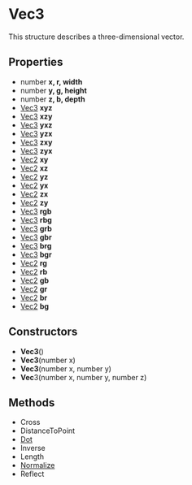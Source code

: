 # Vec3 #
This structure describes a three-dimensional vector.

## Properties ##
- number **x, r, width**
- number **y, g, height**
- number **z, b, depth**
- [Vec3](API_Vec3) **xyz**
- [Vec3](API_Vec3) **xzy**
- [Vec3](API_Vec3) **yxz**
- [Vec3](API_Vec3) **yzx**
- [Vec3](API_Vec3) **zxy**
- [Vec3](API_Vec3) **zyx**
- [Vec2](API_Vec3) **xy**
- [Vec2](API_Vec3) **xz**
- [Vec2](API_Vec3) **yz**
- [Vec2](API_Vec3) **yx**
- [Vec2](API_Vec3) **zx**
- [Vec2](API_Vec3) **zy**
- [Vec3](API_Vec3) **rgb**
- [Vec3](API_Vec3) **rbg**
- [Vec3](API_Vec3) **grb**
- [Vec3](API_Vec3) **gbr**
- [Vec3](API_Vec3) **brg**
- [Vec3](API_Vec3) **bgr**
- [Vec2](API_Vec3) **rg**
- [Vec2](API_Vec3) **rb**
- [Vec2](API_Vec3) **gb**
- [Vec2](API_Vec3) **gr**
- [Vec2](API_Vec3) **br**
- [Vec2](API_Vec3) **bg**

## Constructors ##
- **Vec3**()
- **Vec3**(number x)
- **Vec3**(number x, number y)
- **Vec**3(number x, number y, number z)

## Methods ##
- Cross
- DistanceToPoint
- [Dot](API_Dot)
- Inverse
- Length
- [Normalize](API_Normalize)
- Reflect
